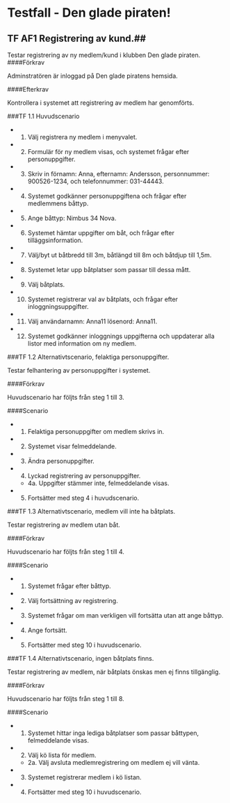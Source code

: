 # Testfall - Den glade piraten! #

## TF AF1 Registrering av kund.##

Testar registrering av ny medlem/kund i klubben Den glade piraten. 
####Förkrav

Adminstratören är inloggad på Den glade piratens hemsida.  

####Efterkrav

Kontrollera i systemet att registrering av medlem har genomförts. 

###TF 1.1 Huvudscenario

* 1. Välj registrera ny medlem i menyvalet. 
* 2. Formulär för ny medlem visas, och systemet frågar efter personuppgifter.
* 3. Skriv in förnamn: Anna, efternamn: Andersson, personnummer: 900526-1234, och telefonnummer: 031-44443.  
* 4. Systemet godkänner personuppgiftena och frågar efter medlemmens båttyp. 
* 5. Ange båttyp: Nimbus 34 Nova. 
* 6. Systemet hämtar uppgifter om båt, och frågar efter tilläggsinformation.
* 7. Välj/byt ut båtbredd till 3m, båtlängd till 8m och båtdjup till 1,5m. 
* 8. Systemet letar upp båtplatser som passar till dessa mått.
* 9. Välj båtplats. 
* 10. Systemet registrerar val av båtplats, och frågar efter inloggningsuppgifter. 
* 11. Välj användarnamn: Anna11 lösenord: Anna11.
* 12. Systemet godkänner inloggnings uppgifterna och uppdaterar alla listor med information om ny medlem.

###TF 1.2 Alternativtscenario, felaktiga personuppgifter.

Testar felhantering av personuppgifter i systemet. 

####Förkrav

Huvudscenario har följts från steg 1 till 3.

####Scenario

* 1. Felaktiga personuppgifter om medlem skrivs in.
* 2. Systemet visar felmeddelande.
* 3. Ändra personuppgifter.
* 4. Lyckad registrering av personuppgifter.
    * 4a. Uppgifter stämmer inte, felmeddelande visas.  
* 5. Fortsätter med steg 4 i huvudscenario.

###TF 1.3 Alternativtscenario, medlem vill inte ha båtplats. 

Testar registrering av medlem utan båt. 

####Förkrav

Huvudscenario har följts från steg 1 till 4.

####Scenario

* 1. Systemet frågar efter båttyp.
* 2. Välj fortsättning av registrering.
* 3. Systemet frågar om man verkligen vill fortsätta utan att ange båttyp. 
* 4. Ange fortsätt. 
* 5. Fortsätter med steg 10 i huvudscenario.
 

###TF 1.4 Alternativtscenario, ingen båtplats finns.

Testar registrering av medlem, när båtplats önskas men ej finns tillgänglig.  

####Förkrav

Huvudscenario har följts från steg 1 till 8.

####Scenario

* 1. Systemet hittar inga lediga båtplatser som passar båttypen, felmeddelande visas.
* 2. Välj kö lista för medlem.
    * 2a. Välj avsluta medlemregistrering om medlem ej vill vänta.  
* 3. Systemet registrerar medlem i kö listan. 
* 4. Fortsätter med steg 10 i huvudscenario.
